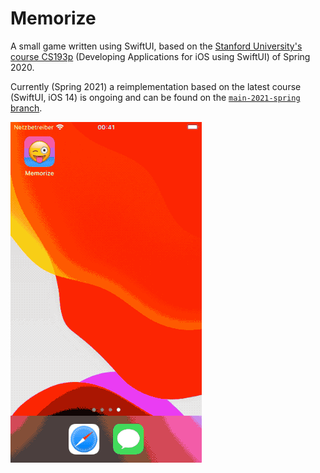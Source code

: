 #  Memorize

A small game written using SwiftUI, based on the [Stanford University's course CS193p](https://cs193p.sites.stanford.edu) (Developing Applications for iOS using SwiftUI) of Spring 2020.

Currently (Spring 2021) a reimplementation based on the latest course (SwiftUI, iOS 14) is ongoing and can be found on the [`main-2021-spring` branch](../../tree/main-2021-spring).

![Screen capture](Screencapture.gif)
